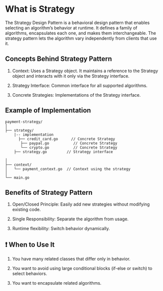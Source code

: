 # What is Strategy
The Strategy Design Pattern is a behavioral design pattern that enables selecting an algorithm’s behavior at runtime. It defines a family of algorithms, encapsulates each one, and makes them interchangeable. The strategy pattern lets the algorithm vary independently from clients that use it.


## Concepts Behind Strategy Pattern
1. Context: Uses a Strategy object. It maintains a reference to the Strategy object and interacts with it only via the Strategy interface.

2. Strategy Interface: Common interface for all supported algorithms.

3. Concrete Strategies: Implementations of the Strategy interface.


## Example of Implementation

    payment-strategy/
    │
    ├── strategy/
        |-- implementation
          ├── credit_card.go      // Concrete Strategy
           ├── paypal.go           // Concrete Strategy
           └── crypto.go           // Concrete Strategy
        ├── strategy.go         // Strategy interface

    │
    ├── context/
    │   └── payment_context.go  // Context using the strategy
    │
    └── main.go



## Benefits of Strategy Pattern
1. Open/Closed Principle: Easily add new strategies without modifying existing code.

2. Single Responsibility: Separate the algorithm from usage.

3. Runtime flexibility: Switch behavior dynamically.

## ❗ When to Use It
1. You have many related classes that differ only in behavior.

2. You want to avoid using large conditional blocks (if-else or switch) to select behaviors.

3. You want to encapsulate related algorithms.
